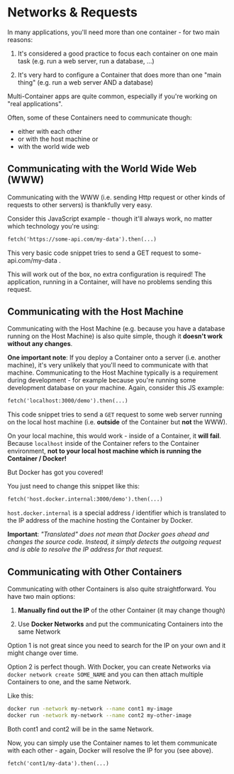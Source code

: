 # Networks & Requests

In many applications, you'll need more than one container - for two main reasons:

  1. It's considered a good practice to focus each container on one main task (e.g. run a web server, run a database, ...)
   
  2. It's very hard to configure a Container that does more than one "main thing" (e.g. run a web server AND a database)
   
Multi-Container apps are quite common, especially if you're working on "real applications". 

Often, some of these Containers need to communicate though:
* either with each other
* or with the host machine or 
* with the world wide web

## Communicating with the World Wide Web (WWW)

Communicating with the WWW (i.e. sending Http request or other kinds of requests to other servers) is thankfully very easy.

Consider this JavaScript example - though it'll always work, no matter which technology you're using:

```HTML
fetch('https://some-api.com/my-data').then(...)
```

This very basic code snippet tries to send a GET request to some-api.com/my-data .

This will work out of the box, no extra configuration is required! The application, running in a Container, will have no problems sending this request.

## Communicating with the Host Machine

Communicating with the Host Machine (e.g. because you have a database running on the Host Machine) is also quite simple, though it **doesn't work without any changes**.

**One important note**: If you deploy a Container onto a server (i.e. another machine), it's very unlikely that you'll need to communicate with that machine. Communicating to the Host Machine typically is a requirement during development - for example because you're running some development database on your machine.
Again, consider this JS example:

```HTML
fetch('localhost:3000/demo').then(...)
```

This code snippet tries to send a `GET` request to some web server running on the local host machine (i.e. **outside** of the Container but **not** the WWW).

On your local machine, this would work - inside of a Container, it **will fail**. Because `localhost` inside of the Container refers to the Container environment, **not to your local host machine which is running the Container / Docker!**

But Docker has got you covered!

You just need to change this snippet like this:

```HTML
fetch('host.docker.internal:3000/demo').then(...)
```

`host.docker.internal` is a special address / identifier which is translated to the IP address of
the machine hosting the Container by Docker.

**Important**: *"Translated" does not mean that Docker goes ahead and changes the source code. Instead,
it simply detects the outgoing request and is able to resolve the IP address for that request.*

## Communicating with Other Containers

Communicating with other Containers is also quite straightforward. You have two main options: 
  1. **Manually find out the IP** of the other Container (it may change though)
  
  2. Use **Docker Networks** and put the communicating Containers into the same Network

Option 1 is not great since you need to search for the IP on your own and it might change over time.

Option 2 is perfect though. With Docker, you can create Networks via `docker network create
SOME_NAME` and you can then attach multiple Containers to one, and the same Network.

Like this:
``` BASH
docker run -network my-network --name cont1 my-image
docker run -network my-network --name cont2 my-other-image
```
Both cont1 and cont2 will be in the same Network.

Now, you can simply use the Container names to let them communicate with each other - again, Docker will resolve the IP for you (see above).

```HTML
fetch('cont1/my-data').then(...)
```
  